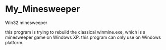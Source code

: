 # My_Minesweeper
Win32 minesweeper

this program is trying to rebuild the classical winmine.exe, which is a minesweeper game on Windows XP.
this program can only use on Windows platform.
